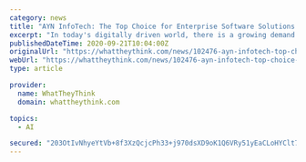 ```yaml
---
category: news
title: "AYN InfoTech: The Top Choice for Enterprise Software Solutions with Blockchain and Artificial Intelligence"
excerpt: "In today's digitally driven world, there is a growing demand for software solutions to drive business processes in a more structured manner. To support this, companies like AYN InfoTech drive Enterprise Software Solutions with Blockchain and Artificial Intelligence in innovative products."
publishedDateTime: 2020-09-21T10:04:00Z
originalUrl: "https://whattheythink.com/news/102476-ayn-infotech-top-choice-enterprise-software-solutions-blockchain-artificial-intelligence/"
webUrl: "https://whattheythink.com/news/102476-ayn-infotech-top-choice-enterprise-software-solutions-blockchain-artificial-intelligence/"
type: article

provider:
  name: WhatTheyThink
  domain: whattheythink.com

topics:
  - AI

secured: "203OtIvNhyeYtVb+8f3XzQcjcPh33+j970dsXD9oK1Q6VRy51yEaCLoHYClt7I/pLbqmg17i2jW4+HlDoJ3IPVXfphgX0zVlOuVwRF1QNU9CgKO9Nv0Bn9TAbFlv6XXdowt6jB64rTpFPc0Z3YVaXy97eWeMseF6akd29eUUv4e1tKAH2D/rqK/NU/j4MkYtEkWbP/ZzeX7+n7lFMmgz4mH9P19HKd4BPlorAEm7fyDEwB8iWMDj/OKh+HGg3Z7BwukjMMqpG4kaQV8CRiZ8aqnqwBKJJOLKA9aRqyEH2xXvMGFJ6jSZNKN6SXsHHX1gfq5JplFgcXxJhgSUrhuVZCvj1gBEtn6jlsJl2L/jNXI=;DqC0q8m6h/SEj9QN+7w/Nw=="
---
```


